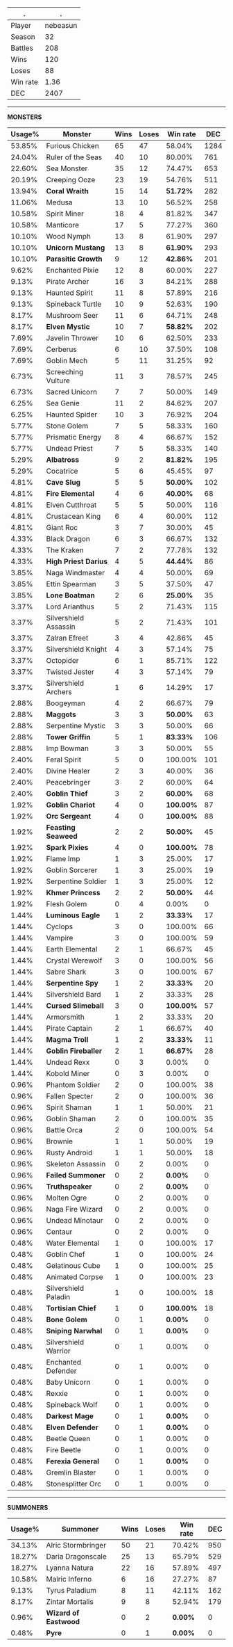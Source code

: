 .|.
|-|-
Player|nebeasun
Season|32
Battles|208
Wins|120
Loses|88
Win rate|1.36
DEC|2407

---
**MONSTERS**

Usage%|Monster|Wins|Loses|Win rate|DEC|
-|-|-|-|-|-|
53.85%|Furious Chicken|65|47|58.04%|1284|
24.04%|Ruler of the Seas|40|10|80.00%|761|
22.60%|Sea Monster|35|12|74.47%|653|
20.19%|Creeping Ooze|23|19|54.76%|511|
13.94%|**Coral Wraith**|15|14|**51.72%**|282|
11.06%|Medusa|13|10|56.52%|258|
10.58%|Spirit Miner|18|4|81.82%|347|
10.58%|Manticore|17|5|77.27%|360|
10.10%|Wood Nymph|13|8|61.90%|297|
10.10%|**Unicorn Mustang**|13|8|**61.90%**|293|
10.10%|**Parasitic Growth**|9|12|**42.86%**|201|
9.62%|Enchanted Pixie|12|8|60.00%|227|
9.13%|Pirate Archer|16|3|84.21%|288|
9.13%|Haunted Spirit|11|8|57.89%|216|
9.13%|Spineback Turtle|10|9|52.63%|190|
8.17%|Mushroom Seer|11|6|64.71%|248|
8.17%|**Elven Mystic**|10|7|**58.82%**|202|
7.69%|Javelin Thrower|10|6|62.50%|233|
7.69%|Cerberus|6|10|37.50%|108|
7.69%|Goblin Mech|5|11|31.25%|92|
6.73%|Screeching Vulture|11|3|78.57%|245|
6.73%|Sacred Unicorn|7|7|50.00%|149|
6.25%|Sea Genie|11|2|84.62%|207|
6.25%|Haunted Spider|10|3|76.92%|204|
5.77%|Stone Golem|7|5|58.33%|160|
5.77%|Prismatic Energy|8|4|66.67%|152|
5.77%|Undead Priest|7|5|58.33%|140|
5.29%|**Albatross**|9|2|**81.82%**|195|
5.29%|Cocatrice|5|6|45.45%|97|
4.81%|**Cave Slug**|5|5|**50.00%**|102|
4.81%|**Fire Elemental**|4|6|**40.00%**|68|
4.81%|Elven Cutthroat|5|5|50.00%|116|
4.81%|Crustacean King|6|4|60.00%|112|
4.81%|Giant Roc|3|7|30.00%|45|
4.33%|Black Dragon|6|3|66.67%|132|
4.33%|The Kraken|7|2|77.78%|132|
4.33%|**High Priest Darius**|4|5|**44.44%**|86|
3.85%|Naga Windmaster|4|4|50.00%|69|
3.85%|Ettin Spearman|3|5|37.50%|47|
3.85%|**Lone Boatman**|2|6|**25.00%**|35|
3.37%|Lord Arianthus|5|2|71.43%|115|
3.37%|Silvershield Assassin|5|2|71.43%|101|
3.37%|Zalran Efreet|3|4|42.86%|45|
3.37%|Silvershield Knight|4|3|57.14%|75|
3.37%|Octopider|6|1|85.71%|122|
3.37%|Twisted Jester|4|3|57.14%|79|
3.37%|Silvershield Archers|1|6|14.29%|17|
2.88%|Boogeyman|4|2|66.67%|79|
2.88%|**Maggots**|3|3|**50.00%**|63|
2.88%|Serpentine Mystic|3|3|50.00%|66|
2.88%|**Tower Griffin**|5|1|**83.33%**|106|
2.88%|Imp Bowman|3|3|50.00%|55|
2.40%|Feral Spirit|5|0|100.00%|101|
2.40%|Divine Healer|2|3|40.00%|36|
2.40%|Peacebringer|3|2|60.00%|64|
2.40%|**Goblin Thief**|3|2|**60.00%**|68|
1.92%|**Goblin Chariot**|4|0|**100.00%**|87|
1.92%|**Orc Sergeant**|4|0|**100.00%**|88|
1.92%|**Feasting Seaweed**|2|2|**50.00%**|45|
1.92%|**Spark Pixies**|4|0|**100.00%**|78|
1.92%|Flame Imp|1|3|25.00%|17|
1.92%|Goblin Sorcerer|1|3|25.00%|19|
1.92%|Serpentine Soldier|1|3|25.00%|12|
1.92%|**Khmer Princess**|2|2|**50.00%**|44|
1.92%|Flesh Golem|0|4|0.00%|0|
1.44%|**Luminous Eagle**|1|2|**33.33%**|17|
1.44%|Cyclops|3|0|100.00%|66|
1.44%|Vampire|3|0|100.00%|59|
1.44%|Earth Elemental|2|1|66.67%|45|
1.44%|Crystal Werewolf|3|0|100.00%|56|
1.44%|Sabre Shark|3|0|100.00%|67|
1.44%|**Serpentine Spy**|1|2|**33.33%**|20|
1.44%|Silvershield Bard|1|2|33.33%|28|
1.44%|**Cursed Slimeball**|3|0|**100.00%**|57|
1.44%|Armorsmith|1|2|33.33%|20|
1.44%|Pirate Captain|2|1|66.67%|40|
1.44%|**Magma Troll**|1|2|**33.33%**|11|
1.44%|**Goblin Fireballer**|2|1|**66.67%**|28|
1.44%|Undead Rexx|0|3|0.00%|0|
1.44%|Kobold Miner|0|3|0.00%|0|
0.96%|Phantom Soldier|2|0|100.00%|38|
0.96%|Fallen Specter|2|0|100.00%|36|
0.96%|Spirit Shaman|1|1|50.00%|21|
0.96%|Goblin Shaman|2|0|100.00%|35|
0.96%|Battle Orca|2|0|100.00%|54|
0.96%|Brownie|1|1|50.00%|19|
0.96%|Rusty Android|1|1|50.00%|18|
0.96%|Skeleton Assassin|0|2|0.00%|0|
0.96%|**Failed Summoner**|0|2|**0.00%**|0|
0.96%|**Truthspeaker**|0|2|**0.00%**|0|
0.96%|Molten Ogre|0|2|0.00%|0|
0.96%|Naga Fire Wizard|0|2|0.00%|0|
0.96%|Undead Minotaur|0|2|0.00%|0|
0.96%|Centaur|0|2|0.00%|0|
0.48%|Water Elemental|1|0|100.00%|17|
0.48%|Goblin Chef|1|0|100.00%|24|
0.48%|Gelatinous Cube|1|0|100.00%|25|
0.48%|Animated Corpse|1|0|100.00%|23|
0.48%|Silvershield Paladin|1|0|100.00%|18|
0.48%|**Tortisian Chief**|1|0|**100.00%**|18|
0.48%|**Bone Golem**|0|1|**0.00%**|0|
0.48%|**Sniping Narwhal**|0|1|**0.00%**|0|
0.48%|Silvershield Warrior|0|1|0.00%|0|
0.48%|Enchanted Defender|0|1|0.00%|0|
0.48%|Baby Unicorn|0|1|0.00%|0|
0.48%|Rexxie|0|1|0.00%|0|
0.48%|Spineback Wolf|0|1|0.00%|0|
0.48%|**Darkest Mage**|0|1|**0.00%**|0|
0.48%|**Elven Defender**|0|1|**0.00%**|0|
0.48%|Beetle Queen|0|1|0.00%|0|
0.48%|Fire Beetle|0|1|0.00%|0|
0.48%|**Ferexia General**|0|1|**0.00%**|0|
0.48%|Gremlin Blaster|0|1|0.00%|0|
0.48%|Stonesplitter Orc|0|1|0.00%|0|

---
**SUMMONERS**

Usage%|Summoner|Wins|Loses|Win rate|DEC|
-|-|-|-|-|-|
34.13%|Alric Stormbringer|50|21|70.42%|950|
18.27%|Daria Dragonscale|25|13|65.79%|529|
18.27%|Lyanna Natura|22|16|57.89%|497|
10.58%|Malric Inferno|6|16|27.27%|87|
9.13%|Tyrus Paladium|8|11|42.11%|162|
8.17%|Zintar Mortalis|9|8|52.94%|179|
0.96%|**Wizard of Eastwood**|0|2|**0.00%**|0|
0.48%|**Pyre**|0|1|**0.00%**|0|
